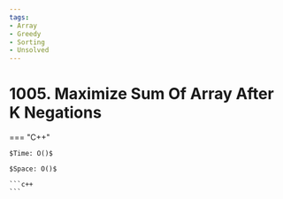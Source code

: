 ```yaml
---
tags:
- Array
- Greedy
- Sorting
- Unsolved
---
```



# 1005. Maximize Sum Of Array After K Negations

=== "C++"

    $Time: O()$

    $Space: O()$

    ```c++
    ```